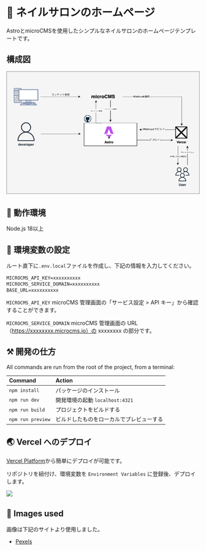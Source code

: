 # 🚀 ネイルサロンのホームページ

AstroとmicroCMSを使用したシンプルなネイルサロンのホームページテンプレートです。

## 構成図
![アーキテクチャ図](/architecture.png)

## 🏃 動作環境

Node.js 18以上

## 🔑 環境変数の設定

ルート直下に`.env.local`ファイルを作成し、下記の情報を入力してください。

```
MICROCMS_API_KEY=xxxxxxxxxx
MICROCMS_SERVICE_DOMAIN=xxxxxxxxxx
BASE_URL=xxxxxxxxxx
```

`MICROCMS_API_KEY`
microCMS 管理画面の「サービス設定 > API キー」から確認することができます。

`MICROCMS_SERVICE_DOMAIN`
microCMS 管理画面の URL（https://xxxxxxxx.microcms.io）の xxxxxxxx の部分です。

## ⚒️ 開発の仕方

All commands are run from the root of the project, from a terminal:

| Command           | Action                                   |
| :---------------- | :--------------------------------------- |
| `npm install`     | パッケージのインストール                 |
| `npm run dev`     | 開発環境の起動 `localhost:4321`          |
| `npm run build`   | プロジェクトをビルドする                 |
| `npm run preview` | ビルドしたものをローカルでプレビューする |

## 🌏 Vercel へのデプロイ

[Vercel Platform](https://vercel.com/new?utm_medium=default-template&filter=next.js&utm_source=create-next-app&utm_campaign=create-next-app-readme)から簡単にデプロイが可能です。

リポジトリを紐付け、環境変数を `Environment Variables` に登録後、デプロイします。

![](public/vercel-deploy.webp)

## 👀 Images used

画像は下記のサイトより使用しました。

- [Pexels](https://www.pexels.com/ja-jp/)
